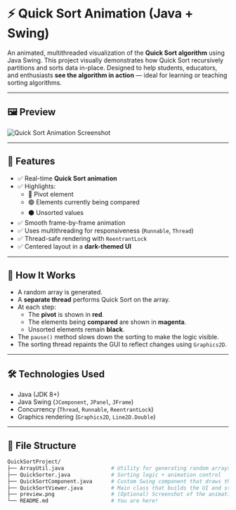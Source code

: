 # ⚡ Quick Sort Animation (Java + Swing)

An animated, multithreaded visualization of the **Quick Sort algorithm** using Java Swing. This project visually demonstrates how Quick Sort recursively partitions and sorts data in-place. Designed to help students, educators, and enthusiasts **see the algorithm in action** — ideal for learning or teaching sorting algorithms.

---

## 🖼 Preview

![Quick Sort Animation Screenshot](./images/preview.png)

---

## 🚀 Features

- ✅ Real-time **Quick Sort animation**
- ✅ Highlights:
  - 🔴 Pivot element
  - 🟣 Elements currently being compared
  - ⚫ Unsorted values
- ✅ Smooth frame-by-frame animation
- ✅ Uses multithreading for responsiveness (`Runnable`, `Thread`)
- ✅ Thread-safe rendering with `ReentrantLock`
- ✅ Centered layout in a **dark-themed UI**

---

## 🧠 How It Works

- A random array is generated.
- A **separate thread** performs Quick Sort on the array.
- At each step:
  - The **pivot** is shown in **red**.
  - The elements being **compared** are shown in **magenta**.
  - Unsorted elements remain **black**.
- The `pause()` method slows down the sorting to make the logic visible.
- The sorting thread repaints the GUI to reflect changes using `Graphics2D`.

---

## 🛠 Technologies Used

- Java (JDK 8+)
- Java Swing (`JComponent`, `JPanel`, `JFrame`)
- Concurrency (`Thread`, `Runnable`, `ReentrantLock`)
- Graphics rendering (`Graphics2D`, `Line2D.Double`)

---

## 📁 File Structure

```bash
QuickSortProject/
├── ArrayUtil.java               # Utility for generating random arrays
├── QuickSorter.java             # Sorting logic + animation control
├── QuickSortComponent.java      # Custom Swing component that draws the animation
├── QuickSortViewer.java         # Main class that builds the UI and starts animation
├── preview.png                  # (Optional) Screenshot of the animation
└── README.md                    # You are here!
